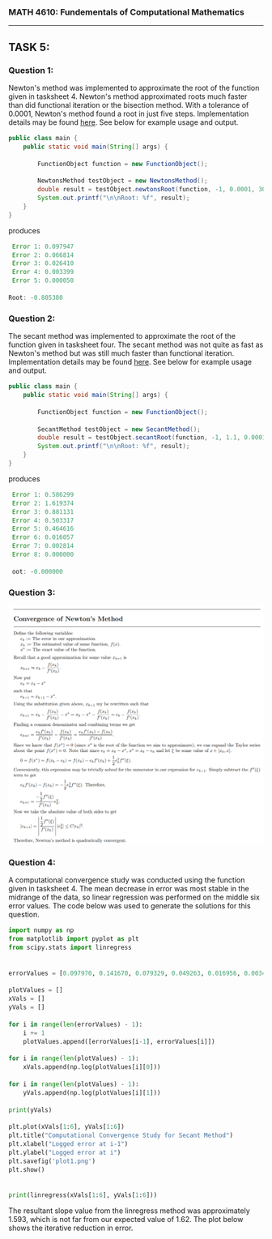 ### MATH 4610: Fundementals of Computational Mathematics 
***

## TASK 5:

### Question 1:

Newton's method was implemented to approximate the root of the function given in tasksheet 4. Newton's method 
approximated roots much faster than did functional iteration or the bisection method. With a tolerance of 0.0001,
Newton's method found a root in just five steps. Implementation details may be found [here](https://github.com/HyrumHansen/math4610/blob/main/code/task5/NewtonsMethod.md). See below for example usage and output.

```java
public class main {
    public static void main(String[] args) {

        FunctionObject function = new FunctionObject();

        NewtonsMethod testObject = new NewtonsMethod();
        double result = testObject.newtonsRoot(function, -1, 0.0001, 30);
        System.out.printf("\n\nRoot: %f", result);
    }
}
```

produces

```java
 Error 1: 0.097947
 Error 2: 0.066814
 Error 3: 0.026410
 Error 4: 0.003399
 Error 5: 0.000050

Root: -0.805380
```

### Question 2:

The secant method was implemented to approximate the root of the function given in tasksheet four. The secant method was not quite as fast as Newton's
method but was still much faster than functional iteration. Implementation details may be found [here](https://github.com/HyrumHansen/math4610/blob/main/code/task5/SecantMethod.md). See below for example usage and output.

```java
public class main {
    public static void main(String[] args) {

        FunctionObject function = new FunctionObject();

        SecantMethod testObject = new SecantMethod();
        double result = testObject.secantRoot(function, -1, 1.1, 0.0001, 30);
        System.out.printf("\n\nRoot: %f", result);
    }
}
```

produces

```java
 Error 1: 0.586299
 Error 2: 1.619374
 Error 3: 0.881131
 Error 4: 0.503317
 Error 5: 0.464616
 Error 6: 0.016057
 Error 7: 0.002814
 Error 8: 0.000000

 oot: -0.000000
```

### Question 3:

![](images/task5/newtons_convergence.png)

### Question 4:

A computational convergence study was conducted using the function given in tasksheet 4. The mean decrease in error was most stable in the midrange of the data, so linear regression was performed on the middle six error values. The code below was used to generate the solutions for this question.

```python
import numpy as np
from matplotlib import pyplot as plt
from scipy.stats import linregress


errorValues = [0.097970, 0.141670, 0.079329, 0.049263, 0.016956, 0.003442, 0.000245, 0.000004]

plotValues = []
xVals = []
yVals = []

for i in range(len(errorValues) - 1):
    i += 1
    plotValues.append([errorValues[i-1], errorValues[i]])

for i in range(len(plotValues) - 1):
    xVals.append(np.log(plotValues[i][0]))

for i in range(len(plotValues) - 1):
    yVals.append(np.log(plotValues[i][1]))

print(yVals)

plt.plot(xVals[1:6], yVals[1:6])
plt.title("Computational Convergence Study for Secant Method")
plt.xlabel("Logged error at i-1")
plt.ylabel("Logged error at i")
plt.savefig('plot1.png')
plt.show()


print(linregress(xVals[1:6], yVals[1:6]))
```

The resultant slope value from the linregress method was approximately 1.593, which is not far from our expected value of 1.62. The plot below shows the iterative reduction in error.

[](images/task5/Figure_1.png)
